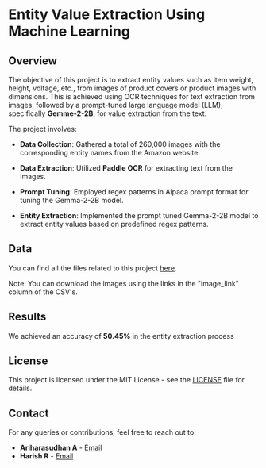 # Entity Value Extraction Using Machine Learning

## Overview

The objective of this project is to extract entity values such as item weight, height, voltage, etc., from images of product covers or product images with dimensions. This is achieved using OCR techniques for text extraction from images, followed by a prompt-tuned large language model (LLM), specifically **Gemme-2-2B**, for value extraction from the text.

The project involves:

- **Data Collection**: Gathered a total of 260,000 images with the corresponding entity names from the Amazon website.
  
- **Data Extraction**: Utilized **Paddle OCR** for extracting text from the images.
  
- **Prompt Tuning**: Employed regex patterns in Alpaca prompt format for tuning the Gemma-2-2B model.
  
- **Entity Extraction**: Implemented the prompt tuned Gemma-2-2B model to extract entity values based on predefined regex patterns.

## Data

You can find all the files related to this project [here](https://drive.google.com/drive/folders/1dp2gcMbzfNw560pne8zdnxniH72sUNwn?usp=sharing).

Note: You can download the images using the links in the "image_link" column of the CSV's.

## Results

We achieved an accuracy of **50.45%** in the entity extraction process

## License

This project is licensed under the MIT License - see the [LICENSE](LICENSE) file for details.

## Contact

For any queries or contributions, feel free to reach out to:
- **Ariharasudhan A** - [Email](mailto:ariadaikalam1234@gmail.com)
- **Harish R** - [Email](mailto:ariadaikalam1234@gmail.com)
